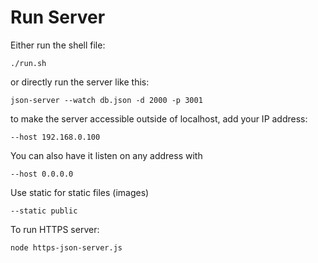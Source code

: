 # Run Server
Either run the shell file:
```
./run.sh
```

or directly run the server like this:
```
json-server --watch db.json -d 2000 -p 3001
```

to make the server accessible outside of localhost, add your IP address:
```
--host 192.168.0.100
```


You can also have it listen on any address with
```
--host 0.0.0.0
```

Use static for static files (images)
```
--static public
```


To run HTTPS server:
```
node https-json-server.js
```
